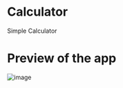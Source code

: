 # Calculator
Simple Calculator

# Preview of the app
![image](https://user-images.githubusercontent.com/45034989/227887708-5637a4a2-564a-4e3d-b72e-a10c5795dc1b.png)
